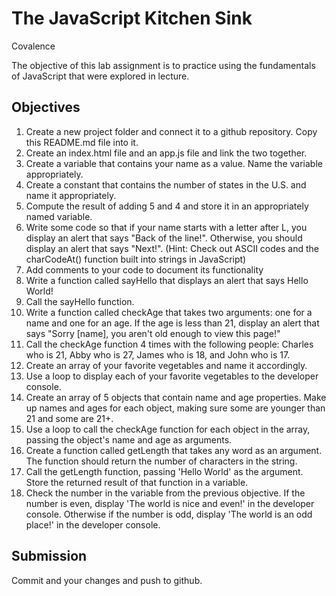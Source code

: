 # The JavaScript Kitchen Sink
Covalence

The objective of this lab assignment is to practice using the fundamentals of JavaScript that were explored in lecture.

## Objectives
1. Create a new project folder and connect it to a github repository. Copy this README.md file into it.
2. Create an index.html file and an app.js file and link the two together.
3. Create a variable that contains your name as a value. Name the variable appropriately.
4. Create a constant that contains the number of states in the U.S. and name it appropriately.
5. Compute the result of adding 5 and 4 and store it in an appropriately named variable.
6. Write some code so that if your name starts with a letter after L, you display an alert that says "Back of the line!". Otherwise, you should display an alert that says "Next!". (Hint: Check out ASCII codes and the charCodeAt() function built into strings in JavaScript)
7. Add comments to your code to document its functionality
8. Write a function called sayHello that displays an alert that says Hello World!
9. Call the sayHello function.
10. Write a function called checkAge that takes two arguments: one for a name and one for an age. If the age is less than 21, display an alert that says "Sorry [name], you aren't old enough to view this page!"
11. Call the checkAge function 4 times with the following people: Charles who is 21, Abby who is 27, James who is 18, and John who is 17.
12. Create an array of your favorite vegetables and name it accordingly.
13. Use a loop to display each of your favorite vegetables to the developer console.
14. Create an array of 5 objects that contain name and age properties. Make up names and ages for each object, making sure some are younger than 21 and some are 21+.
15. Use a loop to call the checkAge function for each object in the array, passing the object's name and age as arguments.
16. Create a function called getLength that takes any word as an argument. The function should return the number of characters in the string.
17. Call the getLength function, passing 'Hello World' as the argument. Store the returned result of that function in a variable.
18. Check the number in the variable from the previous objective. If the number is even, display 'The world is nice and even!' in the developer console. Otherwise if the number is odd, display 'The world is an odd place!' in the developer console.

## Submission
Commit and your changes and push to github.